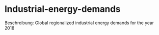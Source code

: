 # Industrial-energy-demands
Beschreibung: Global regionalized industrial energy demands for the year 2018
